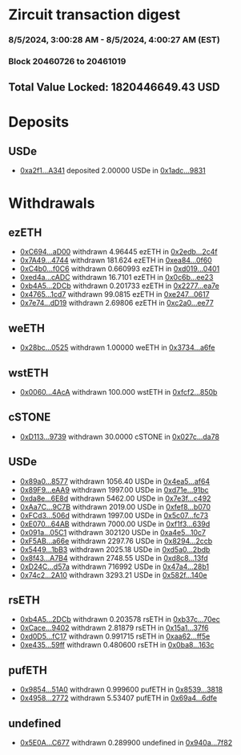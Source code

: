 # Zircuit transaction digest
### 8/5/2024, 3:00:28 AM - 8/5/2024, 4:00:27 AM (EST)
### Block 20460726 to 20461019

## Total Value Locked: 1820446649.43 USD

# Deposits
## USDe
- [0xa2f1...A341](https://etherscan.io/address/0xa2f116468f8c60830A881a2F9F7669A0cd44A341) deposited 2.00000 USDe in [0x1adc...9831](https://etherscan.io/tx/0xa2f116468f8c60830A881a2F9F7669A0cd44A341)
# Withdrawals
## ezETH
- [0xC694...aD00](https://etherscan.io/address/0xC694108e704b3AC3C5b099A4B06208Bd0695aD00) withdrawn 4.96445 ezETH in [0x2edb...2c4f](https://etherscan.io/tx/0xC694108e704b3AC3C5b099A4B06208Bd0695aD00)
- [0x7A49...4744](https://etherscan.io/address/0x7A493Be5c2ce014cD049Bf178a1ac0Db1B434744) withdrawn 181.624 ezETH in [0xea84...0f60](https://etherscan.io/tx/0x7A493Be5c2ce014cD049Bf178a1ac0Db1B434744)
- [0xC4b0...f0C6](https://etherscan.io/address/0xC4b0A6CfB20689bA48789cE98934b041C64cf0C6) withdrawn 0.660993 ezETH in [0xd019...0401](https://etherscan.io/tx/0xC4b0A6CfB20689bA48789cE98934b041C64cf0C6)
- [0xed4a...cADC](https://etherscan.io/address/0xed4a569d217fBeff944f4aD64c9d1A156650cADC) withdrawn 16.7101 ezETH in [0x0c6b...ee23](https://etherscan.io/tx/0xed4a569d217fBeff944f4aD64c9d1A156650cADC)
- [0xb4A5...2DCb](https://etherscan.io/address/0xb4A52C56d0953E1F9F329c212C3DfD939b942DCb) withdrawn 0.201733 ezETH in [0x2277...ea7e](https://etherscan.io/tx/0xb4A52C56d0953E1F9F329c212C3DfD939b942DCb)
- [0x4765...1cd7](https://etherscan.io/address/0x47655C3b13Dd14A54F8AE3cf17CfDA12f7F91cd7) withdrawn 99.0815 ezETH in [0xe247...0617](https://etherscan.io/tx/0x47655C3b13Dd14A54F8AE3cf17CfDA12f7F91cd7)
- [0x7e74...dD19](https://etherscan.io/address/0x7e74B3DD2E8F2CF648B8c5a6f706F1982E91dD19) withdrawn 2.69806 ezETH in [0xc2a0...ee77](https://etherscan.io/tx/0x7e74B3DD2E8F2CF648B8c5a6f706F1982E91dD19)
## weETH
- [0x28bc...0525](https://etherscan.io/address/0x28bc371c773FDAEA0cCbf9742205f8711d880525) withdrawn 1.00000 weETH in [0x3734...a6fe](https://etherscan.io/tx/0x28bc371c773FDAEA0cCbf9742205f8711d880525)
## wstETH
- [0x0060...4AcA](https://etherscan.io/address/0x0060d26Ee2e9F89aA48852D7Aa75be10772b4AcA) withdrawn 100.000 wstETH in [0xfcf2...850b](https://etherscan.io/tx/0x0060d26Ee2e9F89aA48852D7Aa75be10772b4AcA)
## cSTONE
- [0xD113...9739](https://etherscan.io/address/0xD113E00039d6Fc9536b2c7C796EFe019b4B19739) withdrawn 30.0000 cSTONE in [0x027c...da78](https://etherscan.io/tx/0xD113E00039d6Fc9536b2c7C796EFe019b4B19739)
## USDe
- [0x89a0...8577](https://etherscan.io/address/0x89a0Fd23EBcb7ba874A7EfDDA92fAba3Ac6A8577) withdrawn 1056.40 USDe in [0x4ea5...af64](https://etherscan.io/tx/0x89a0Fd23EBcb7ba874A7EfDDA92fAba3Ac6A8577)
- [0x89F9...eAA9](https://etherscan.io/address/0x89F94812DBA0fb4a148724eF135Eac3570F8eAA9) withdrawn 1997.00 USDe in [0xd71e...91bc](https://etherscan.io/tx/0x89F94812DBA0fb4a148724eF135Eac3570F8eAA9)
- [0xda8e...6E8d](https://etherscan.io/address/0xda8e3E665f55Dd75086e888FFF4E122E0e2B6E8d) withdrawn 5462.00 USDe in [0x7e3f...c492](https://etherscan.io/tx/0xda8e3E665f55Dd75086e888FFF4E122E0e2B6E8d)
- [0xAa7C...9C7B](https://etherscan.io/address/0xAa7C447d680c8cb924B4B616b60aB540c5fe9C7B) withdrawn 2019.00 USDe in [0xfef8...b070](https://etherscan.io/tx/0xAa7C447d680c8cb924B4B616b60aB540c5fe9C7B)
- [0xFCd3...506d](https://etherscan.io/address/0xFCd3086ccf0817BFF780f45e4070d7DB5530506d) withdrawn 1997.00 USDe in [0x5c07...fc73](https://etherscan.io/tx/0xFCd3086ccf0817BFF780f45e4070d7DB5530506d)
- [0xE070...64AB](https://etherscan.io/address/0xE070Da6040f3B85E11Ef07058ca544032AA664AB) withdrawn 7000.00 USDe in [0xf1f3...639d](https://etherscan.io/tx/0xE070Da6040f3B85E11Ef07058ca544032AA664AB)
- [0x091a...05C1](https://etherscan.io/address/0x091aaEae9A2a86D855E9602a42C85099C11e05C1) withdrawn 302120 USDe in [0xa4e5...10c7](https://etherscan.io/tx/0x091aaEae9A2a86D855E9602a42C85099C11e05C1)
- [0xF5AB...a66e](https://etherscan.io/address/0xF5ABB5f3Ec53A7304447b0F47E25406B1AaAa66e) withdrawn 2297.76 USDe in [0x8294...2ccb](https://etherscan.io/tx/0xF5ABB5f3Ec53A7304447b0F47E25406B1AaAa66e)
- [0x5449...1bB3](https://etherscan.io/address/0x5449A630D69375E2A7308ab375EAa5802B2C1bB3) withdrawn 2025.18 USDe in [0xd5a0...2bdb](https://etherscan.io/tx/0x5449A630D69375E2A7308ab375EAa5802B2C1bB3)
- [0x8f43...A7B4](https://etherscan.io/address/0x8f43dE6EE8644C43D46254c919E5B00BcbdaA7B4) withdrawn 2748.55 USDe in [0xd8c8...13fd](https://etherscan.io/tx/0x8f43dE6EE8644C43D46254c919E5B00BcbdaA7B4)
- [0xD24C...d57a](https://etherscan.io/address/0xD24Cfe2d0fa81369ca6291c28ac5426e16B6d57a) withdrawn 716992 USDe in [0x47a4...28b1](https://etherscan.io/tx/0xD24Cfe2d0fa81369ca6291c28ac5426e16B6d57a)
- [0x74c2...2A10](https://etherscan.io/address/0x74c229C733244676CC81F4A7d5BCDbFE98C02A10) withdrawn 3293.21 USDe in [0x582f...140e](https://etherscan.io/tx/0x74c229C733244676CC81F4A7d5BCDbFE98C02A10)
## rsETH
- [0xb4A5...2DCb](https://etherscan.io/address/0xb4A52C56d0953E1F9F329c212C3DfD939b942DCb) withdrawn 0.203578 rsETH in [0xb37c...70ec](https://etherscan.io/tx/0xb4A52C56d0953E1F9F329c212C3DfD939b942DCb)
- [0xCace...9402](https://etherscan.io/address/0xCacec8019A842D303264CBD017E95ba8A0E19402) withdrawn 2.81879 rsETH in [0x15a1...37f6](https://etherscan.io/tx/0xCacec8019A842D303264CBD017E95ba8A0E19402)
- [0xd0D5...fC17](https://etherscan.io/address/0xd0D5Dbb109CbF7DBD931F5a2EF8Dd4F23E90fC17) withdrawn 0.991715 rsETH in [0xaa62...ff5e](https://etherscan.io/tx/0xd0D5Dbb109CbF7DBD931F5a2EF8Dd4F23E90fC17)
- [0xe435...59ff](https://etherscan.io/address/0xe435Ef3A24bb591014cF823733bad6E16B2159ff) withdrawn 0.480600 rsETH in [0x0ba8...163c](https://etherscan.io/tx/0xe435Ef3A24bb591014cF823733bad6E16B2159ff)
## pufETH
- [0x9854...51A0](https://etherscan.io/address/0x9854A1edFfF1eAf784Ff0095AF400b1C171e51A0) withdrawn 0.999600 pufETH in [0x8539...3818](https://etherscan.io/tx/0x9854A1edFfF1eAf784Ff0095AF400b1C171e51A0)
- [0x4958...2772](https://etherscan.io/address/0x4958cDE93218E9bbEaa922cD9F8B3FEEC1342772) withdrawn 5.53407 pufETH in [0x69a4...6dfe](https://etherscan.io/tx/0x4958cDE93218E9bbEaa922cD9F8B3FEEC1342772)
## undefined
- [0x5E0A...C677](https://etherscan.io/address/0x5E0A932CAd5F7216Ba9b1ab842E434eb7Ac6C677) withdrawn 0.289900 undefined in [0x940a...7f82](https://etherscan.io/tx/0x5E0A932CAd5F7216Ba9b1ab842E434eb7Ac6C677)
